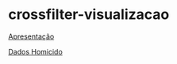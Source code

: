 # crossfilter-visualizacao

[Apresentação](https://docs.google.com/a/cin.ufpe.br/presentation/d/104dDtlVkzmGUmrYVr3W7EhPo8PqHm5Q5D7MOMs0BujA/edit?usp=sharing)

[Dados Homicido](https://www.kaggle.com/murderaccountability/homicide-reports/data)
